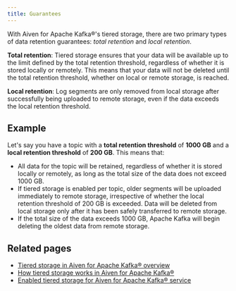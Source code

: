 ```yaml
---
title: Guarantees
---
```


With Aiven for Apache Kafka®'s tiered storage, there are two primary
types of data retention guarantees: *total retention* and *local
retention*.

**Total retention**: Tiered storage ensures that your data will be
available up to the limit defined by the total retention threshold,
regardless of whether it is stored locally or remotely. This means that
your data will not be deleted until the total retention threshold,
whether on local or remote storage, is reached.

**Local retention**: Log segments are only removed from local storage
after successfully being uploaded to remote storage, even if the data
exceeds the local retention threshold.

## Example

Let's say you have a topic with a **total retention threshold** of
**1000 GB** and a **local retention threshold** of **200 GB**. This
means that:

-   All data for the topic will be retained, regardless of whether it is
    stored locally or remotely, as long as the total size of the data
    does not exceed 1000 GB.
-   If tiered storage is enabled per topic, older segments will be
    uploaded immediately to remote storage, irrespective of whether the
    local retention threshold of 200 GB is exceeded. Data will be
    deleted from local storage only after it has been safely transferred
    to remote storage.
-   If the total size of the data exceeds 1000 GB, Apache Kafka will
    begin deleting the oldest data from remote storage.

## Related pages

-   [Tiered storage in Aiven for Apache Kafka® overview](/docs/products/kafka/concepts/kafka-tiered-storage)
-   [How tiered storage works in Aiven for Apache Kafka®](/docs/products/kafka/concepts/tiered-storage-how-it-works)
-   [Enabled tiered storage for Aiven for Apache Kafka® service](/docs/products/kafka/howto/enable-kafka-tiered-storage)
